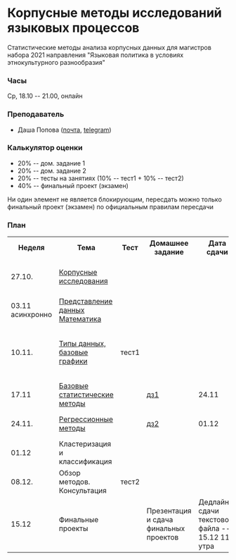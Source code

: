 # Корпусные методы исследований языковых процессов

Статистические методы анализа корпусных данных для магистров набора 2021 направления "Языковая политика в условиях этнокультурного разнообразия"

### Часы

Ср, 18.10 -- 21.00, онлайн

### Преподаватель
* Даша Попова ([почта](mailto:daschapopowa@gmail.com), [telegram](https://t.me/dppopova))

### Калькулятор оценки
* 20% -- дом. задание 1
* 20% -- дом. задание 2
* 20% -- тесты на занятиях (10% -- тест1 + 10% -- тест2)
* 40% -- финальный проект (экзамен)

Ни один элемент не является блокирующим, пересдать можно только финальный проект (экзамен) по официальным правилам пересдачи

### План
<table>
  <tr>
    <th>Неделя</th>
    <th>Тема</th>
    <th>Тест</th>
    <th>Домашнее задание</th>
    <th>Дата сдачи</th>
    <th>Материалы</th>
  </tr>
  <tr>
    <td>27.10.</td>
    <td><a href="./CM_Corpus%20linguistics.pptx">Корпусные исследования</a></td>
    <td></td>
    <td></td>
    <td></td>
    <td><a href="http://iknigi.net/avtor-mihail-kopotev/105402-vvedenie-v-korpusnuyu-lingvistiku-mihail-kopotev/read/page-1.html">Копотев 2014</a> <br> Главы 1-13
      </td>
  </tr>
    <tr>
    <td>03.11<br>
      асинхронно</td>
    <td><a href="./W2_HowToLieWithStatistics.pptx">Представление данных</a><br>
      <a href="./W2_Math.pdf">Математика</a></td>
    <td></td>
    <td></td>
    <td></td>
    <td><a href="https://www.google.com/url?sa=t&rct=j&q=&esrc=s&source=web&cd=&ved=2ahUKEwia9s6v_unzAhVGxosKHRCBDC4QFnoECAQQAQ&url=https%3A%2F%2Fwww.horace.org%2Fblog%2Fwp-content%2Fuploads%2F2012%2F05%2FHow-to-Lie-With-Statistics-1954-Huff.pdf&usg=AOvVaw1Ce4jG0wKVlSCz_AjOU8c2">"How to Lie with Statistics"</a> </td>
  </tr>
  <tr>
    <td>10.11.</td>
    <td><a href="https://github.com/dashapopova/Corpus_methods_LangPolicy_2021/tree/master/10.11">Типы данных, базовые графики</a></td>
    <td>тест1</td>
    <td></td>
    <td></td>
    <td><a href="http://www.sfs.uni-tuebingen.de/~hbaayen/publications/baayenCUPstats.pdf">Baayen 2008</a> <br>Главы 1-2<br>
      <a href="http://www.sfs.uni-tuebingen.de/~hbaayen/publications/baayenCUPstats.pdf">Baayen 2008</a> <br>Глава 3
    </td>
  </tr>
    <tr>
    <td>17.11</td>
    <td><a href="https://github.com/dashapopova/Corpus_methods_LangPolicy_2021/tree/master/17.11">Базовые статистические методы</a></td>
    <td></td>  
    <td><a href="https://github.com/dashapopova/Corpus_methods_LangPolicy_2021/blob/master/HWs/CM_hw1.pdf">дз1</a></td>
    <td>24.11</td>
    <td><a href="http://www.sfs.uni-tuebingen.de/~hbaayen/publications/baayenCUPstats.pdf">Baayen 2008</a> <br>Глава 4 
      </td>
  </tr>
  <tr>
    <td>24.11.</td>
    <td><a href="https://github.com/dashapopova/Corpus_methods_LangPolicy_2021/tree/master/24.11">Регрессионные методы</a></td>
    <td></td>
    <td><a href="https://github.com/dashapopova/Corpus_methods_LangPolicy_2021/blob/master/HWs/CM_hw2.pdf">дз2</a></td>
    <td>01.12</td>
    <td>
      <a href="http://www.sfs.uni-tuebingen.de/~hbaayen/publications/baayenCUPstats.pdf">Baayen 2008</a> <br>Глава 6
    </td>
  </tr>
    <tr>
    <td>01.12</td>
    <td>Кластеризация и классификация</td>
    <td></td>  
    <td></td>
    <td></td>
    <td><a href="http://www.sfs.uni-tuebingen.de/~hbaayen/publications/baayenCUPstats.pdf">Baayen 2008</a> <br>Глава 5<br>
      </td>
  </tr>
  <tr>
    <td>08.12.</td>
    <td>Обзор методов. Консультация</td>
    <td>тест2</td>
    <td></td>
    <td></td>
    <td>
    </td>
  </tr>
    <tr>
    <td>15.12</td>
    <td>Финальные проекты</td>
    <td></td>
    <td>Презентация и сдача финальных проектов</td>  
    <td>Дедлайн сдачи текстового файла -- 15.12 11 утра</td>
    <td></td>
  </tr> 
</table>
